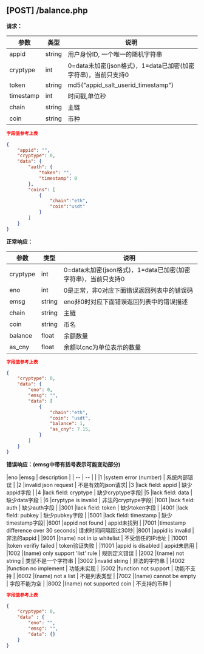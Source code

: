 ## [POST] /balance.php

**请求：**

|参数      |类型   |说明                                                     |  
| --      |--     | --                                                     |
|appid    |string |用户身份ID, 一个唯一的随机字符串                            |   
|cryptype |int    |0=data未加密(json格式)，1=data已加密(加密字符串)，当前只支持0 | 
|token    |string |md5("appid_salt_userid_timestamp")                      |
|timestamp|int    |时间戳,单位秒                                             |
|chain    |string |主链                                                     |
|coin     |string |币种                                                     |

```json
字段值参考上表

{
    "appid": "",  
    "cryptype": 0,
    "data": {
        "auth": {
            "token": "",
            "timestamp": 0
        },
        "coins": [ 
            {
                "chain":"eth",
                "coin":"usdt"
            }
        ]
    }
}
```

**正常响应：**

|参数      |类型   |说明                                                        |  
| --      |--     | --                                                        |
|cryptype  |int    |0=data未加密(json格式)，1=data已加密(加密字符串)，当前只支持0    |   
|eno       |int    |0是正常，非0对应下面错误返回列表中的错误码                       | 
|emsg      |string |eno非0时对应下面错误返回列表中的错误描述                        |
|chain     |string |主链                                                      |
|coin      |string |币名                                                      |
|balance   |float  |余额数量                                                   |
|as_cny    |float  |余额以cnc为单位表示的数量                                    |

``` json
字段值参考上表

{
    "cryptype": 0, 
    "data": {
        "eno": 0,   
        "emsg": "",
        "data": [
            {
                "chain":"eth",
                "coin": "usdt",  
                "balance": 1,    
                "as_cny": 7.15,  
            }
        ]
    }
}
```

**错误响应：(emsg中带有括号表示可能变动部分)**


|eno    |emsg                                |  description    |
| --    | --                                 |                 |
|1      |system error (number)               |  系统内部错误     |
|2      |invalid json request                |  不是有效的json请求|
|3      |lack field: appid                   |  缺少appid字段   |
|4      |lack field: cryptype                |  缺少cryptype字段|
|5      |lack field: data                    |  缺少data字段    |
|6      |cryptype is invalid                 |  非法的cryptype字段|
|1001   |lack field: auth                    |  缺少auth字段    |
|3001   |lack field: token                   |  缺少token字段   |
|4001   |lack field: pubkey                  |  缺少pubkey字段  |
|5001   |lack field: timestamp               |  缺少timestamp字段|
|6001   |appid not found                     |  appid未找到    |
|7001   |timestamp difference over 30 seconds|  请求时间间隔超过30秒|
|8001   |appid is invalid                    |  非法的appid    |
|9001   |(name) not in ip whitelist          |  不受信任的IP地址 |
|10001  |token verifiy failed                |  token验证失败   |
|11001  |appid is disabled                   |  appid未启用     |
|1002   |(name) only support 'list' rule     |  规则定义错误     |
|2002   |(name) not string                   |  类型不是一个字符串 |
|3002   |invalid string                      |  非法的字符串     |
|4002   |function no implement               |  功能未实现       |
|5002   |function not support                |  功能不支持       |
|6002   |(name) not a list                   |  不是列表类型     |
|7002   |(name) cannot be empty              |  字段不能为空     |
|8002   |(name) not supported coin           |  不支持的币种     |

```json
字段值参考上表

{
    "cryptype": 0,  
    "data" : {
        "eno": "",          
        "emsg": "", 
        "data": {} 
    }
}
```